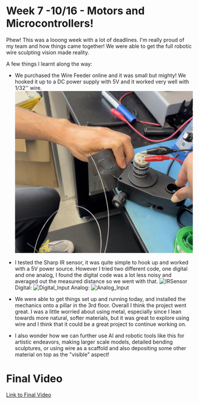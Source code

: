 # Week 7 -10/16 - Motors and Microcontrollers! #

Phew! This was a looong week with a lot of deadlines. I'm really proud of my team and how things came together! We were able to get the full robotic wire sculpting vision made reality. 

A few things I learnt along the way:
- We purchased the Wire Feeder online and it was small but mighty! We hooked it up to a DC power supply with 5V and it worked very well with 1/32'' wire.
![WireFeeder1](Images/WireFeeder1.png)

- I tested the Sharp IR sensor, it was quite simple to hook up and worked with a 5V power source. However I tried two different code, one digital and one analog, I found the digital code was a lot less noisy and averaged out the measured distance so we went with that.
![IRSensor](Images/IRSensor.png)
Digital:
![Digital_Input](Images/Digital_Input.png)
Analog:
![Analog_Input](Images/Analog_Input.png)

- We were able to get things set up and running today, and installed the mechanics onto a pillar in the 3rd floor. Overall I think the project went great. I was a little worried about using metal, especially since I lean towards more natural, softer materials, but it was great to explore using wire and I think that it could be a great project to continue working on.
- I also wonder how we can further use AI and robotic tools like this for artistic endeavors, making larger scale models, detailed bending sculptures, or using wire as a scaffold and also depositing some other material on top as the "visible" aspect!

# Final Video #
[Link to Final Video](https://www.canva.com/design/DAFxhUU6DyQ/Kmevwi3KIj7GeizpnEHicA/edit?utm_content=DAFxhUU6DyQ&utm_campaign=designshare&utm_medium=link2&utm_source=sharebutton)
